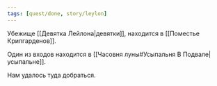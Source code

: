 ```yaml
---
tags: [quest/done, story/leylon]
---
```


Убежище [[Девятка Лейлона|девятки]], находится в [[Поместье Крипгарденов]].

Один из входов находится в [[Часовня луны#Усыпальня В Подвале|усыпальне]].

Нам удалось туда добраться.
